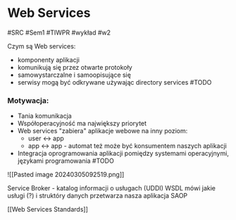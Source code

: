 # Web Services
#SRC #Sem1 #TIWPR #wykład #w2 

Czym są Web services:
- komponenty aplikacji
- komunikują się przez otwarte protokoły
- samowystarczalne i samoopisujące się
- serwisy mogą być odkrywane używając directory services
	#TODO 

### Motywacja:
- Tania komunikacja
- Współoperacyjność ma największy priorytet 
- Web services "zabiera" aplikacje webowe na inny poziom:
	- user <-> app
	- app <-> app - automat też może być konsumentem naszych aplikacji
- Integracja oprogramowania aplikacji pomiędzy systemami operacyjnymi, językami programowania 
#TODO 

![[Pasted image 20240305092519.png]]

Service Broker - katalog informacji o usługach (UDDI)
WSDL mówi jakie usługi (?) i struktóry danych przetwarza nasza aplikacja
SAOP


[[Web Services Standards]]
